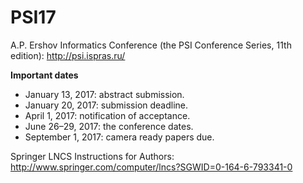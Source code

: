 # PSI17


A.P. Ershov Informatics Conference (the PSI Conference Series, 11th edition): http://psi.ispras.ru/    

__Important dates__
* January 13, 2017: abstract submission.
* January 20, 2017: submission deadline.
* April 1, 2017: notification of acceptance.
* June 26–29, 2017: the conference dates.
* September 1, 2017: camera ready papers due.

Springer LNCS Instructions for Authors: http://www.springer.com/computer/lncs?SGWID=0-164-6-793341-0
